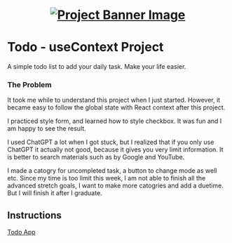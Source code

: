 <h1 align="center">
  <a href="">
    <img src="./src/assets/banner.svg" alt="Project Banner Image">
  </a>
</h1>

# Todo - useContext Project

A simple todo list to add your daily task. Make your life easier. 

### The Problem

It took me while to understand this project when I just started. However, it became easy to follow the global state with React context after this project. 

I practiced style form, and learned how to style checkbox. It was fun and I am happy to see the result.

I used ChatGPT a lot when I got stuck, but I realized that if you only use ChatGPT it actually not good, because it gives you very limit information. It is better to search materials such as by Google and YouTube. 

I made a catogry for uncompleted task, a button to change mode as well etc. Since my time is too limit this week, I am not able to finish all the advanced stretch goals, I want to make more catogries and add a duetime. But I will finish it after I graduate. 

## Instructions

<a href="https://cheese-butter-todolist.netlify.app/">
    Todo App
</a>
